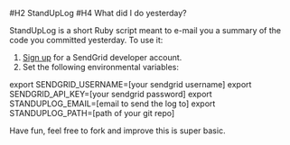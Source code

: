 #H2 StandUpLog
#H4 What did I do yesterday?

StandUpLog is a short Ruby script meant to e-mail you a summary of the code you committed yesterday. To use it:

1. [Sign up](http://sendgrid.com/) for a SendGrid developer account.
2. Set the following environmental variables:

export SENDGRID_USERNAME=[your sendgrid username]
export SENDGRID_API_KEY=[your sendgrid password]
export STANDUPLOG_EMAIL=[email to send the log to]
export STANDUPLOG_PATH=[path of your git repo]

Have fun, feel free to fork and improve this is super basic.

